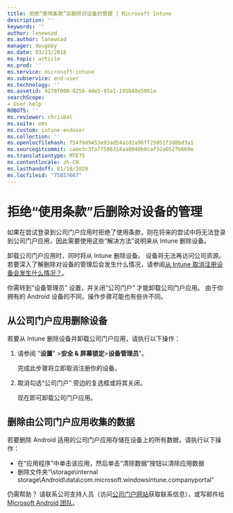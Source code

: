 ```yaml
---
title: 拒绝“使用条款”后删除对设备的管理 | Microsoft Intune
description: ''
keywords: ''
author: lenewsad
ms.author: lanewsad
manager: dougeby
ms.date: 03/23/2018
ms.topic: article
ms.prod: ''
ms.service: microsoft-intune
ms.subservice: end-user
ms.technology: ''
ms.assetid: 4278f000-0258-4de5-93a1-195b48e5061e
searchScope:
- User help
ROBOTS: ''
ms.reviewer: chrisbal
ms.suite: ems
ms.custom: intune-enduser
ms.collection: ''
ms.openlocfilehash: f54f0d9453e93ad54a1d2a96ff25051f3d8bd3a1
ms.sourcegitcommit: caee3c3fa77586314aa8040b0caf32a0527b669e
ms.translationtype: MTE75
ms.contentlocale: zh-CN
ms.lasthandoff: 01/10/2020
ms.locfileid: "75857667"
---
```

# <a name="remove-your-device-from-management-if-you-declined-terms-of-use"></a>拒绝“使用条款”后删除对设备的管理

如果在尝试登录到公司门户应用时拒绝了使用条款，则在将来的尝试中将无法登录到公司门户应用，因此需要使用这些“解决方法”说明来从 Intune 删除设备。

卸载公司门户应用时，同时将从 Intune 删除设备。 设备将无法再访问公司资源。 若要深入了解删除对设备的管理后会发生什么情况，请参阅[从 Intune 取消注册设备会发生什么情况？](what-happens-if-you-unenroll-your-device-from-intune-android.md)。

你需转到“设备管理员”  设置，并关闭“公司门户”  才能卸载公司门户应用。 由于你拥有的 Android 设备的不同，操作步骤可能也有些许不同。

## <a name="removing-the-device-from-the-company-portal-app"></a>从公司门户应用删除设备

若要从 Intune 删除设备并卸载公司门户应用，请执行以下操作：

1. 请参阅 "**设置**" &gt;**安全 &amp; 屏幕锁定**&gt;**设备管理员**"。

    完成此步骤将立即取消注册你的设备。

2. 取消勾选“公司门户”  旁边的复选框或将其关闭。

    现在即可卸载公司门户应用。

## <a name="removing-data-collected-by-the-company-portal-app"></a>删除由公司门户应用收集的数据

若要删除 Android 适用的公司门户应用存储在设备上的所有数据，请执行以下操作：

- 在“应用程序”中单击该应用，然后单击“清除数据”按钮以清除应用数据
- 删除文件夹“\storage\internal storage\Android\data\com.microsoft.windowsintune.companyportal”


仍需帮助？ 请联系公司支持人员（访问[公司门户网站](https://go.microsoft.com/fwlink/?linkid=2010980)获取联系信息），或写邮件给 <a href="mailto:wintunedroidfbk@microsoft.com?subject=I'm having unenrolling my Android device&body=Describe the issue you're experiencing here.">Microsoft Android 团队</a>。
